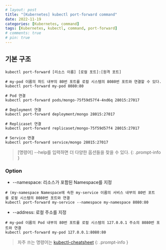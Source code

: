 ```yaml
---
# layout: post
title: "[Kubernetes] kubectl port-forward command"
date: 2022-11-19
categories: [Kubernetes, command]
tags: [Kubernetes, kubectl, command, port-forward]
# comments: true
# pin: true
---
```


## 기본 구조
```
kubectl port-forward [리소스 이름] [로컬 포트]:[원격 포트]

# my-pod 이름의 파드 내부의 80번 포트를 로컬 시스템의 8080번 포트와 연결할 수 있다.
kubectl port-forward my-pod 8080:80

# Pod 연결
kubectl port-forward pods/mongo-75f59d57f4-4nd6q 28015:27017

# Deployment 연결
kubectl port-forward deployment/mongo 28015:27017

# Replicaset 연결
kubectl port-forward replicaset/mongo-75f59d57f4 28015:27017

# Service 연결
kubectl port-forward service/mongo 28015:27017
```

> [명령어] --help를 입력하면 더 다양한 옵션들을 찾을 수 있다.
{: .prompt-info }

### Option
- --namespace: 리소스가 포함된 Namespace를 지정
```
# (my-namespace Namespace에 속한 my-service 이름의 서비스 내부의 80번 포트를 로컬 시스템의 8080번 포트와 연결
kubectl port-forward my-service --namespace my-namespace 8080:80
```

- --address: 로컬 주소를 지정
```
# my-pod 이름의 Pod 내부의 80번 포트를 로컬 시스템의 127.0.0.1 주소의 8080번 포트와 연결
kubectl port-forward my-pod 127.0.0.1:8080:80
```

> 자주 쓰는 명령어는 [kubectl-cheatsheet](https://kubernetes.io/docs/reference/kubectl/cheatsheet/)
{: .prompt-info }